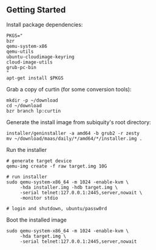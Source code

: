 Getting Started
---------------

Install package dependencies:

    PKGS="
    bzr
    qemu-system-x86
    qemu-utils
    ubuntu-cloudimage-keyring
    cloud-image-utils
    grub-pc-bin
    "
    apt-get install $PKGS

Grab a copy of curtin (for some conversion tools):

    mkdir -p ~/download
    cd ~/download
    bzr branch lp:curtin

Generate the install image from subiquity's root directory:

    installer/geninstaller -a amd64 -b grub2 -r zesty
    mv ~/download/maas/daily/*/amd64/*/installer.img .

Run the installer

    # generate target device
    qemu-img create -f raw target.img 10G

    # run installer
    sudo qemu-system-x86_64 -m 1024 -enable-kvm \
         -hda installer.img -hdb target.img \
         -serial telnet:127.0.0.1:2445,server,nowait \
         -monitor stdio

    # login and shutdown, ubuntu/passw0rd


Boot the installed image

    sudo qemu-system-x86_64 -m 1024 -enable-kvm \
         -hda target.img \
         -serial telnet:127.0.0.1:2445,server,nowait

